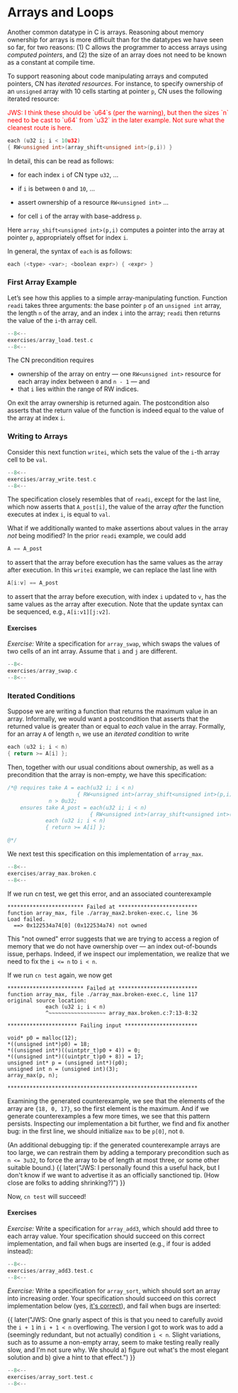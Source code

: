 # Arrays and Loops

Another common datatype in C is arrays. Reasoning about memory ownership for arrays is more difficult than for the datatypes we have seen so far, for two reasons: (1) C allows the programmer to access arrays using _computed pointers_, and (2) the size of an array does not need to be known as a constant at compile time.

To support reasoning about code manipulating arrays and computed pointers, CN has _iterated resources_. For instance, to specify ownership of an `unsigned` array with 10 cells starting at pointer `p`, CN uses the following iterated resource:

<span style="color:red">
JWS: I think these should be `u64`s (per the warning),
but then the sizes `n` need to be cast to `u64` from `u32`
in the later example. Not sure what the cleanest route is here.
</span>


```c
each (u32 i; i < 10u32)
{ RW<unsigned int>(array_shift<unsigned int>(p,i)) }
```

In detail, this can be read as follows:

- for each index `i` of CN type `u32`, …

- if `i` is between `0` and `10`, …

- assert ownership of a resource `RW<unsigned int>` …

- for cell `i` of the array with base-address `p`.

Here `array_shift<unsigned int>(p,i)` computes a pointer into the array at pointer `p`, appropriately offset for index `i`.

In general, the syntax of `each` is as follows:

```c
each (<type> <var>; <boolean expr>) { <expr> }
```

### First Array Example

Let’s see how this applies to a simple array-manipulating function. Function `readi` takes three arguments: the base pointer `p` of an `unsigned int` array, the length `n` of the array, and an index `i` into the array; `readi` then returns the value of the `i`-th array cell.

```c title="exercises/array_load.test.c"
--8<--
exercises/array_load.test.c
--8<--
```

The CN precondition requires

- ownership of the array on entry — one `RW<unsigned int>` resource for each array index between `0` and `n - 1` — and
- that `i` lies within the range of RW indices.

On exit the array ownership is returned again. The postcondition also asserts that the return value of the function is indeed equal to the value of the array at index `i`.

### Writing to Arrays

Consider this next function `writei`, which sets the value of the `i`-th array cell to be `val`.

```c title="exercises/array_write.test.c"
--8<--
exercises/array_write.test.c
--8<--
```

The specification closely resembles that of `readi`, except for the last line, which now asserts that `A_post[i]`, the value of the array _after_ the function executes at index `i`, is equal to `val`.

What if we additionally wanted to make assertions about values in the array _not_ being modified? In the prior `readi` example, we could add
```c
A == A_post
```
to assert that the array before execution has the same values as the array after execution. In this `writei` example, we can replace the last line with
```c
A[i:v] == A_post
```
to assert that the array before execution, with index `i` updated to `v`, has the same values as the array after execution. Note that the update syntax can be sequenced, e.g., `A[i:v1][j:v2]`.

#### Exercises

_Exercise:_ Write a specification for `array_swap`, which swaps the values of two cells of an int array. Assume that `i` and `j` are different.

```c title="exercises/array_swap.c"
--8<-
exercises/array_swap.c
--8<--
```

### Iterated Conditions

Suppose we are writing a function that returns the maximum value in an array. Informally, we would want a postcondition that asserts that the returned value is greater than or equal to _each_ value in the array. Formally, for an array `A` of length `n`, we use an _iterated condition_ to write

```c
each (u32 i; i < n)
{ return >= A[i] };
```

Then, together with our usual conditions about ownership, as well as a precondition that the array is non-empty, we have this specification:

```c
/*@ requires take A = each(u32 i; i < n)
                      { RW<unsigned int>(array_shift<unsigned int>(p,i)) };
             n > 0u32;
    ensures take A_post = each(u32 i; i < n)
                          { RW<unsigned int>(array_shift<unsigned int>(p,i)) };
            each (u32 i; i < n)
            { return >= A[i] };

@*/
```

We next test this specification on this implementation of `array_max`.

```c title="exercises/array_max.broken.c"
--8<--
exercises/array_max.broken.c
--8<--
```

If we run cn test, we get this error, and an associated counterexample

```
************************ Failed at *************************
function array_max, file ./array_max2.broken-exec.c, line 36
Load failed.
  ==> 0x122534a74[0] (0x122534a74) not owned
```

This "not owned" error suggests that we are trying to access a region of memory that we do not have ownership over — an index out-of-bounds issue, perhaps. Indeed, if we inspect our implementation, we realize that we need to fix the `i <= n` to `i < n`.


If we run `cn test` again, we now get

```
************************ Failed at *************************
function array_max, file ./array_max.broken-exec.c, line 117
original source location:
            each (u32 i; i < n)
            ^~~~~~~~~~~~~~~~~~~ array_max.broken.c:7:13-8:32

********************** Failing input ***********************

void* p0 = malloc(12);
*((unsigned int*)p0) = 18;
*((unsigned int*)((uintptr_t)p0 + 4)) = 0;
*((unsigned int*)((uintptr_t)p0 + 8)) = 17;
unsigned int* p = (unsigned int*)(p0);
unsigned int n = (unsigned int)(3);
array_max(p, n);

************************************************************

```

Examining the generated counterexample, we see that the elements of the array are `{18, 0, 17}`, so the first element is the maximum. And if we generate counterexamples a few more times, we see that this pattern persists. Inspecting our implementation a bit further, we find and fix another bug: in the first line, we should initialize `max` to be `p[0]`, not `0`.

(An additional debugging tip: if the generated counterexample arrays are too large, we can restrain them by adding a temporary precondition such as `n <= 3u32`, to force the array to be of length at most three, or some other suitable bound.)
{{ later("JWS: I personally found this a useful hack, but I don't
know if we want to advertise it as an officially sanctioned tip. (How
close are folks to adding shrinking?)") }}

Now, `cn test` will succeed!

#### Exercises

_Exercise:_ Write a specification for `array_add3`, which should add three to each array value. Your specification should succeed on this correct implementation, and fail when bugs are inserted (e.g., if four is added instead):

```c title="exercises/array_add3.test.c"
--8<--
exercises/array_add3.test.c
--8<--
```

_Exercise:_ Write a specification for `array_sort`, which should sort
an array into increasing order. Your specification should succeed on
this correct implementation below 
(yes, [it's correct](https://arxiv.org/abs/2110.01111)), and fail 
when bugs are inserted:

{{ later("JWS: One gnarly aspect of this is that you need to carefully
avoid the `i + 1` in `i + 1 < n` overflowing. The version I got to
work was to add a (seemingly redundant, but not actually) condition `i
< n`. Slight variations, such as to assume a non-empty array, seem to
make testing really really slow, and I'm not sure why. We should a)
figure out what's the most elegant solution and b) give a hint to that
effect.") }}

```c title="exercises/array_sort.test.c"
--8<--
exercises/array_sort.test.c
--8<--
```
